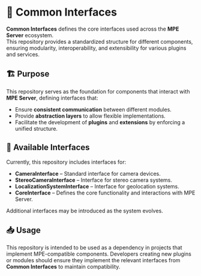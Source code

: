 # 📡 Common Interfaces  

**Common Interfaces** defines the core interfaces used across the **MPE Server** ecosystem.  
This repository provides a standardized structure for different components, ensuring modularity, interoperability, and extensibility for various plugins and services.  

## 🏗️ Purpose  

This repository serves as the foundation for components that interact with **MPE Server**, defining interfaces that:  
- Ensure **consistent communication** between different modules.  
- Provide **abstraction layers** to allow flexible implementations.  
- Facilitate the development of **plugins** and **extensions** by enforcing a unified structure.  

## 🔑 Available Interfaces  

Currently, this repository includes interfaces for:  
- **CameraInterface** – Standard interface for camera devices.  
- **StereoCameraInterface** – Interface for stereo camera systems.  
- **LocalizationSystemInterface** – Interface for geolocation systems.  
- **CoreInterface** – Defines the core functionality and interactions with MPE Server.  

Additional interfaces may be introduced as the system evolves.  

## 📥 Usage  

This repository is intended to be used as a dependency in projects that implement MPE-compatible components. Developers creating new plugins or modules should ensure they implement the relevant interfaces from **Common Interfaces** to maintain compatibility.  